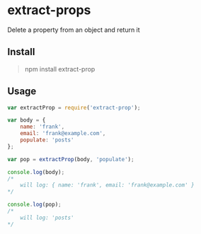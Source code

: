# extract-props

Delete a property from an object and return it

## Install

> npm install extract-prop

## Usage

```javascript
var extractProp = require('extract-prop');

var body = {
	name: 'frank',
	email: 'frank@example.com',
	populate: 'posts'
};

var pop = extractProp(body, 'populate');

console.log(body);
/*
	will log: { name: 'frank', email: 'frank@example.com' }
*/

console.log(pop);
/*
	will log: 'posts'
*/
```